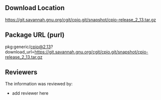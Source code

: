 ## Download Location

https://git.savannah.gnu.org/cgit/cpio.git/snapshot/cpio-release_2_13.tar.gz

## Package URL (purl)

pkg:generic/cpio@2.13?download_url=https://git.savannah.gnu.org/cgit/cpio.git/snapshot/cpio-release_2_13.tar.gz

## Reviewers

The information was reviewed by:

* add reviewer here
